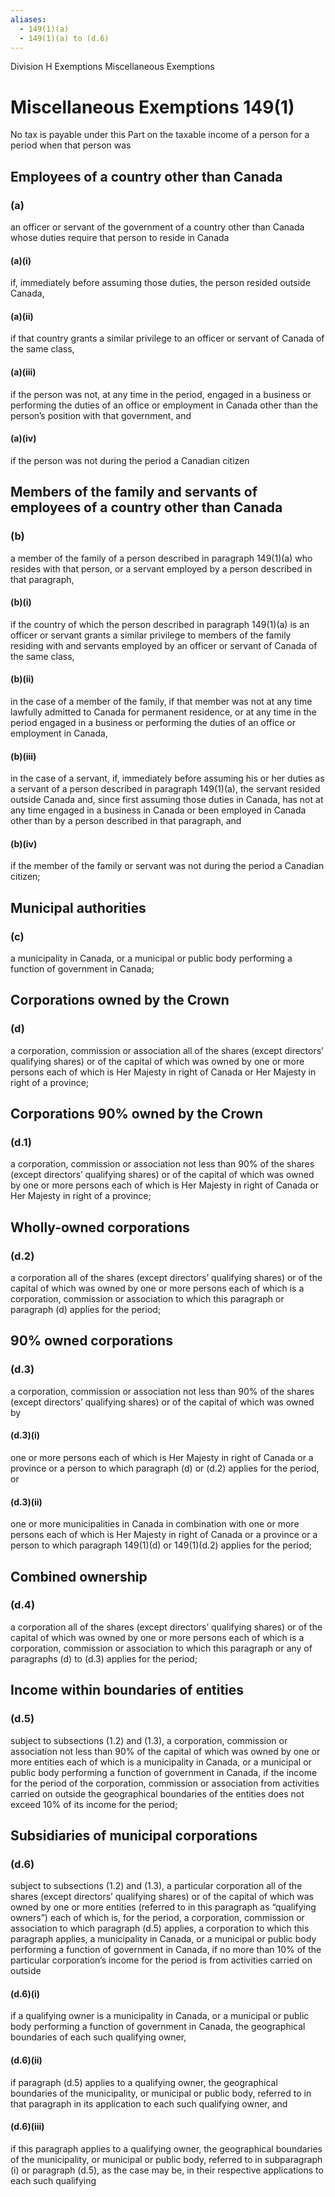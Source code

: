 ```yaml
---
aliases:
  - 149(1)(a)
  - 149(1)(a) to (d.6)
---
```

Division H
Exemptions
Miscellaneous Exemptions

# Miscellaneous Exemptions 149(1)
No tax is payable under this Part on the taxable income of a person for a period when that person was 
## Employees of a country other than Canada 
### (a) 
an officer or servant of the government of a country other than Canada whose duties require that person to reside in Canada 
#### (a)(i) 
if, immediately before assuming those duties, the person resided outside Canada, 
#### (a)(ii) 
if that country grants a similar privilege to an officer or servant of Canada of the same class, 
#### (a)(iii) 
if the person was not, at any time in the period, engaged in a business or performing the duties of an office or employment in Canada other than the person’s position with that government, and 
#### (a)(iv) 
if the person was not during the period a Canadian citizen
## Members of the family and servants of employees of a country other than Canada 
### (b) 
a member of the family of a person described in paragraph 149(1)(a) who resides with that person, or a servant employed by a person described in that paragraph, 
#### (b)(i) 
if the country of which the person described in paragraph 149(1)(a) is an officer or servant grants a similar privilege to members of the family residing with and servants employed by an officer or servant of Canada of the same class, 
#### (b)(ii) 
in the case of a member of the family, if that member was not at any time lawfully admitted to Canada for permanent residence, or at any time in the period engaged in a business or performing the duties of an office or employment in Canada, 
#### (b)(iii)
in the case of a servant, if, immediately before assuming his or her duties as a servant of a person described in paragraph 149(1)(a), the servant resided outside Canada and, since first assuming those duties in Canada, has not at any time engaged in a business in Canada or been employed in Canada other than by a person described in that paragraph, and 
#### (b)(iv) 
if the member of the family or servant was not during the period a Canadian citizen; 
## Municipal authorities 
### (c) 
a municipality in Canada, or a municipal or public body performing a function of government in Canada; 
## Corporations owned by the Crown
### (d) 
a corporation, commission or association all of the shares (except directors’ qualifying shares) or of the capital of which was owned by one or more persons each of which is Her Majesty in right of Canada or Her Majesty in right of a province; 
## Corporations 90% owned by the Crown 
### (d.1)
a corporation, commission or association not less than 90% of the shares (except directors’ qualifying shares) or of the capital of which was owned by one or more persons each of which is Her Majesty in right of Canada or Her Majesty in right of a province;

## Wholly-owned corporations 
### (d.2) 
a corporation all of the shares (except directors’ qualifying shares) or of the capital of which was owned by one or more persons each of which is a corporation, commission or association to which this paragraph or paragraph (d) applies for the period; 
## 90% owned corporations 
### (d.3) 
a corporation, commission or association not less than 90% of the shares (except directors’ qualifying shares) or of the capital of which was owned by 
#### (d.3)(i) 
one or more persons each of which is Her Majesty in right of Canada or a province or a person to which paragraph (d) or (d.2) applies for the period, or 
#### (d.3)(ii) 
one or more municipalities in Canada in combination with one or more persons each of which is Her Majesty in right of Canada or a province or a person to which paragraph 149(1)(d) or 149(1)(d.2) applies for the period; 
## Combined ownership 
### (d.4) 
a corporation all of the shares (except directors’ qualifying shares) or of the capital of which was owned by one or more persons each of which is a corporation, commission or association to which this paragraph or any of paragraphs (d) to (d.3) applies for the period; 
## Income within boundaries of entities 
### (d.5) 
subject to subsections (1.2) and (1.3), a corporation, commission or association not less than 90% of the capital of which was owned by one or more entities each of which is a municipality in Canada, or a municipal or public body performing a function of government in Canada, if the income for the period of the corporation, commission or association from activities carried on outside the geographical boundaries of the entities does not exceed 10% of its income for the period; 
## Subsidiaries of municipal corporations 
### (d.6) 
subject to subsections (1.2) and (1.3), a particular corporation all of the shares (except directors’ qualifying shares) or of the capital of which was owned by one or more entities (referred to in this paragraph as “qualifying owners”) each of which is, for the period, a corporation, commission or association to which paragraph (d.5) applies, a corporation to which this paragraph applies, a municipality in Canada, or a municipal or public body performing a function of government in Canada, if no more than 10% of the particular corporation’s income for the period is from activities carried on outside
#### (d.6)(i) 
if a qualifying owner is a municipality in Canada, or a municipal or public body performing a function of government in Canada, the geographical boundaries of each such qualifying owner, 
#### (d.6)(ii) 
if paragraph (d.5) applies to a qualifying owner, the geographical boundaries of the municipality, or municipal or public body, referred to in that paragraph in its application to each such qualifying owner, and 
#### (d.6)(iii) 
if this paragraph applies to a qualifying owner, the geographical boundaries of the municipality, or municipal or public body, referred to in subparagraph (i) or paragraph (d.5), as the case may be, in their respective applications to each such qualifying